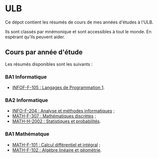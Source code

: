 # ULB
Ce dépot contient les résumés de cours de mes années d'études à l'ULB.

Ils sont classés par mnémonique et sont accessibles  à tout le monde. En espérant qu'ils peuvent aider.

## Cours par année d'étude

Les résumés disponibles sont les suivants :

### BA1 Informatique

+ [INFOF-F-105 : Langages de Programmation 1](https://github.com/RobinPetit/ULB/blob/master/INFOF-105/r%C3%A9sum%C3%A9/r%C3%A9sum%C3%A9.pdf).

### BA2 Informatique

+ [INFO-F-204 : Analyse et méthodes informatiques](https://github.com/RobinPetit/ULB/blob/master/INFOF-204/r%C3%A9sum%C3%A9/r%C3%A9sum%C3%A9.pdf) ;
+ [MATH-F-307 : Mathématiques discrètes](https://github.com/RobinPetit/ULB/blob/master/MATHF-307/r%C3%A9sum%C3%A9/r%C3%A9sum%C3%A9.pdf) ;
+ [MATH-H-2002 : Statistiques et probabilités](https://github.com/RobinPetit/ULB/blob/master/MATHH-2002/r%C3%A9sum%C3%A9/r%C3%A9sum%C3%A9.pdf).

### BA1 Mathématque

+ [MATH-F-101 : Calcul différentiel et intégral](https://github.com/RobinPetit/ULB/blob/master/MATHF-101/r%C3%A9sum%C3%A9/r%C3%A9sum%C3%A9.pdf) ;
+ [MATH-F-102 : Algèbre linéaire et géométrie](https://github.com/RobinPetit/ULB/blob/master/MATHF-102/r%C3%A9sum%C3%A9/r%C3%A9sum%C3%A9.pdf).
